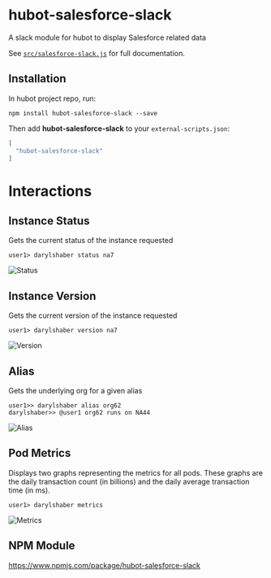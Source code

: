 # hubot-salesforce-slack

A slack module for hubot to display Salesforce related data

See [`src/salesforce-slack.js`](src/salesforce-slack.js) for full documentation.

## Installation

In hubot project repo, run:

`npm install hubot-salesforce-slack --save`

Then add **hubot-salesforce-slack** to your `external-scripts.json`:

```json
[
  "hubot-salesforce-slack"
]
```

# Interactions
## Instance Status
Gets the current status of the instance requested

```
user1> darylshaber status na7
```

![Status](https://raw.githubusercontent.com/pcon/hubot-salesforce-slack/master/assets/graphics/status.png "Status")

## Instance Version 
Gets the current version of the instance requested

```
user1> darylshaber version na7
```

![Version](https://raw.githubusercontent.com/pcon/hubot-salesforce-slack/master/assets/graphics/version.png "Version")

## Alias 
Gets the underlying org for a given alias

```
user1>> darylshaber alias org62
darylshaber>> @user1 org62 runs on NA44
```

![Alias](https://raw.githubusercontent.com/pcon/hubot-salesforce-slack/master/assets/graphics/alias.png "Alias")

## Pod Metrics 
Displays two graphs representing the metrics for all pods. These graphs are the daily transaction count (in billions) and the daily average transaction time (in ms).

```
user1> darylshaber metrics
```

![Metrics](https://raw.githubusercontent.com/pcon/hubot-salesforce-slack/master/assets/graphics/metrics.png "Metrics")

## NPM Module

https://www.npmjs.com/package/hubot-salesforce-slack
